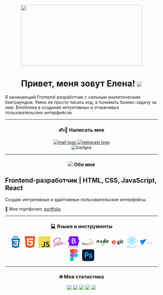 <div align="center">
  <img height="200" width="400"
    src='https://i.giphy.com/media/v1.Y2lkPTc5MGI3NjExMHp1dmt1eGpzbmx0d2t0OWQwYjR6YmhjY2xuaHVsamY3dWMzbHRvdSZlcD12MV9pbnRlcm5hbF9naWZfYnlfaWQmY3Q9Zw/LMcB8XospGZO8UQq87/giphy.gif' />
</div>


<div id="header" align="center">
  <h1>
    Привет, меня зовут Елена!
    <img src="https://media.giphy.com/media/hvRJCLFzcasrR4ia7z/giphy.gif" width="30px" />
  </h1>
  <div align="left">
    Я начинающий Frontend-разработчик с сильным аналитическим бэкграундом. Умею не просто писать код, а понимать бизнес-задачу за ним. Влюблена в создание интуитивных и отзывчивых пользовательских интерфейсов.
  </div> 

 
  ---
  ### ✍️👩 Написать мне

  <a href="mailto:relax-pl@yandex.ru" target="_blank">
    <img
      src="https://img.shields.io/static/v1?message=Yandex&logo=yandex&label=&color=FF0000&logoColor=white&labelColor=&style=for-the-badge"
      height="25" alt="mail logo" />
  </a>
  <a href="https://t.me/ElenLen" target="_blank">
    <img
      src="https://img.shields.io/static/v1?message=Telegram&logo=telegram&label=&color=1E90FF&logoColor=white&labelColor=&style=for-the-badge"
      height="25" alt="telegram logo" />
  </a>

   <!--счетчик посетителей -->  
  <div >
    <img src="https://komarev.com/ghpvc/?username=ElenLen&abbreviated=true&style=plastic&color=brightgreen"
    alt="badges" />
  </div>
</div>

 

---

<div align="center">
  
  ### <img src="https://media.giphy.com/media/WUlplcMpOCEmTGBtBW/giphy.gif" width="30px"> Обо мне
</div>
<div>
  <h2>
    Frontend-разработчик | HTML, CSS, JavaScript, React
  </h2>
  <p>
    Создаю интуитивные и адаптивные пользовательские интерфейсы.
  </p>
<p>
  💼 Мое портфолио: 
  <a href="https://github.com/ElenLen/elenlen-frontend-portfolio" target="_blank">portfolio</a>
</p>
  
</div>
<!-- <div margin-left: 200px;>
  <ul>Я Frontend-разработчик из России.
    <li>🌱 я с огромным желанием изучаю все новое, люблю внедрять полученные знания в свои проекты
    </li>
    <li>🗺️ люблю, когда веб-сайты получаются красивые, функциональные и удобные в использовании
    </li>
    <li>👩‍💻 работаю с JavaScript, HTML, БЭМ, CSS, Sass, Bootstrap, jQuery, Ajax, LESS, SASS, NPM, сборщиками Gulp\Grunt</li>
    <li>👩‍💻 верстаю с Photoshop, Figma</li>
  </ul>

  <ul>Когда я не кодю, люблю:
    <li>🏂 зимой покататься на сноуборде в горах</li>
    <li>🏃‍♀️ летом побегать и поучавствовать в соревнованиях</li>
    <li>📖 люблю читать интересные книги</li>
    <li>🐕🐱🐕 играть со своими питомами</li>
  </ul>
</div> -->

---

<div align="center">

  ### 💻 Языки и инструменты

  <div>
     <img src="https://github.com/devicons/devicon/blob/master/icons/css3/css3-plain-wordmark.svg" title="CSS3" alt="CSS"
      width="40" height="40" />&nbsp;
    <img src="https://github.com/devicons/devicon/blob/master/icons/html5/html5-original.svg" title="HTML5" alt="HTML"
      width="40" height="40" />&nbsp;
    <img src="https://github.com/devicons/devicon/blob/master/icons/javascript/javascript-original.svg"
      title="JavaScript" alt="JavaScript" width="40" height="40" />&nbsp;
    <img src="https://github.com/devicons/devicon/blob/master/icons/sass/sass-original.svg" title="sass" **alt="sass"
      width="40" height="40" />&nbsp;
    <img src="https://github.com/devicons/devicon/blob/master/icons/bootstrap/bootstrap-original-wordmark.svg"
      title="bootstrap" **alt="bootstrap" width="40" height="40" />&nbsp;
    <img src="https://github.com/devicons/devicon/blob/master/icons/mysql/mysql-original-wordmark.svg" title="MySQL"
      alt="MySQL" width="40" height="40" />&nbsp;
    <img src="https://github.com/devicons/devicon/blob/master/icons/nodejs/nodejs-original-wordmark.svg" title="NodeJS"
      alt="NodeJS" width="40" height="40" />&nbsp;
    <img src="https://github.com/devicons/devicon/blob/master/icons/git/git-original-wordmark.svg" title="Git"
      **alt="Git" width="40" height="40" />&nbsp;
    <img src="https://github.com/devicons/devicon/blob/master/icons/react/react-original-wordmark.svg" title="React"
      **alt="Git" width="40" height="40" />&nbsp;
    <img src="https://github.com/devicons/devicon/blob/master/icons/vite/vite-original-wordmark.svg" title="Vite"
      **alt="Git" width="40" height="40" />&nbsp;
    <img src="https://github.com/devicons/devicon/blob/master/icons/figma/figma-original.svg" title="Figma"
      **alt="Figma" width="40" height="40" />&nbsp;
    <img src="https://github.com/devicons/devicon/blob/master/icons/photoshop/photoshop-original.svg" title="Photoshop"
      **alt="Figma" width="40" height="40" />&nbsp;
    
  </div>
</div>

---

<div align="center">

  ### 🔥 Моя cтатистика

  <!-- Карточка профиля: -->
  <!-- Статистика языков в коммитах: -->
  <!-- Статистика языков в репозиториях: -->
  <!-- Статистика профиля: -->
  <!-- Данные по коммитам за сутки: -->

  ![](https://github-profile-summary-cards.vercel.app/api/cards/profile-details?username=ElenLen&theme=solarized_dark)
  ![](https://github-profile-summary-cards.vercel.app/api/cards/most-commit-language?username=ElenLen&theme=solarized_dark)
  ![](https://github-profile-summary-cards.vercel.app/api/cards/repos-per-language?username=ElenLen&theme=solarized_dark)
  ![](https://github-profile-summary-cards.vercel.app/api/cards/stats?username=ElenLen&theme=solarized_dark)
  ![](https://github-profile-summary-cards.vercel.app/api/cards/productive-time?username=ElenLen&theme=solarized_dark)

</div>
